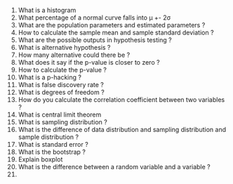 1. What is a histogram
2. What percentage of a normal curve falls into μ +- 2σ
3. What are the population parameters and estimated parameters ?
4. How to calculate the sample mean and sample standard deviation ?
5. What are the possible outputs in hypothesis testing ?
6. What is alternative hypothesis ?
7. How many alternative could there be ?
8. What does it say if the p-value is closer to zero ?
9. How to calculate the p-value ?
10. What is a p-hacking ?
11. What is false discovery rate ?
12. What is degrees of freedom ?
13. How do you calculate the correlation coefficient between two variables ?
14. What is central limit theorem
15. What is sampling distribution ?
16. What is the difference of data distribution and sampling distribution and sample distribution ?
17. What is standard error ?
18. What is the bootstrap ?
19. Explain boxplot
20. What is the difference between a random variable and a variable ?
21. 



